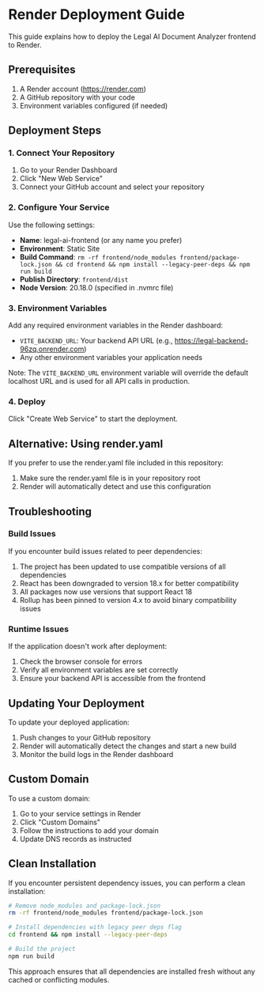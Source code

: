 # Render Deployment Guide

This guide explains how to deploy the Legal AI Document Analyzer frontend to Render.

## Prerequisites

1. A Render account (https://render.com)
2. A GitHub repository with your code
3. Environment variables configured (if needed)

## Deployment Steps

### 1. Connect Your Repository

1. Go to your Render Dashboard
2. Click "New Web Service"
3. Connect your GitHub account and select your repository

### 2. Configure Your Service

Use the following settings:

- **Name**: legal-ai-frontend (or any name you prefer)
- **Environment**: Static Site
- **Build Command**: `rm -rf frontend/node_modules frontend/package-lock.json && cd frontend && npm install --legacy-peer-deps && npm run build`
- **Publish Directory**: `frontend/dist`
- **Node Version**: 20.18.0 (specified in .nvmrc file)

### 3. Environment Variables

Add any required environment variables in the Render dashboard:

- `VITE_BACKEND_URL`: Your backend API URL (e.g., https://legal-backend-96zq.onrender.com)
- Any other environment variables your application needs

Note: The `VITE_BACKEND_URL` environment variable will override the default localhost URL and is used for all API calls in production.

### 4. Deploy

Click "Create Web Service" to start the deployment.

## Alternative: Using render.yaml

If you prefer to use the render.yaml file included in this repository:

1. Make sure the render.yaml file is in your repository root
2. Render will automatically detect and use this configuration

## Troubleshooting

### Build Issues

If you encounter build issues related to peer dependencies:

1. The project has been updated to use compatible versions of all dependencies
2. React has been downgraded to version 18.x for better compatibility
3. All packages now use versions that support React 18
4. Rollup has been pinned to version 4.x to avoid binary compatibility issues

### Runtime Issues

If the application doesn't work after deployment:

1. Check the browser console for errors
2. Verify all environment variables are set correctly
3. Ensure your backend API is accessible from the frontend

## Updating Your Deployment

To update your deployed application:

1. Push changes to your GitHub repository
2. Render will automatically detect the changes and start a new build
3. Monitor the build logs in the Render dashboard

## Custom Domain

To use a custom domain:

1. Go to your service settings in Render
2. Click "Custom Domains"
3. Follow the instructions to add your domain
4. Update DNS records as instructed

## Clean Installation

If you encounter persistent dependency issues, you can perform a clean installation:

```bash
# Remove node_modules and package-lock.json
rm -rf frontend/node_modules frontend/package-lock.json

# Install dependencies with legacy peer deps flag
cd frontend && npm install --legacy-peer-deps

# Build the project
npm run build
```

This approach ensures that all dependencies are installed fresh without any cached or conflicting modules.